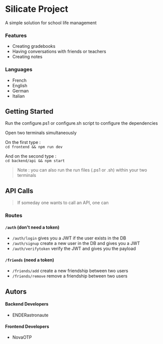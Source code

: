 # Silicate Project

A simple solution for school life management  

### Features

- Creating gradebooks
- Having conversations with friends or teachers
- Creating notes

### Languages

- French
- English
- German
- Italian


## Getting Started

Run the configure.ps1 or configure.sh script to configure the dependencies

Open two terminals simultaneously  

On the first type :  
`cd frontend && npm run dev`  

And on the second type :  
`cd backend/api && npm start`  

> Note : you can also run the run files (.ps1 or .sh) within your two terminals

## API Calls

> If someday one wants to call an API, one can

### Routes

#### `/auth` (don't need a token)

- `/auth/login` gives you a JWT if the user exists in the DB
- `/auth/signup` create a new user in the DB and gives you a JWT
- `/auth/verifytoken` verify the JWT and gives you the payload

#### `/friends` (need a token)

- `/friends/add` create a new friendship between two users
- `/friends/remove` remove a friendship between two users

## Autors

#### Backend Developers

- ENDERastronaute

#### Frontend Developers

- NovaOTP
